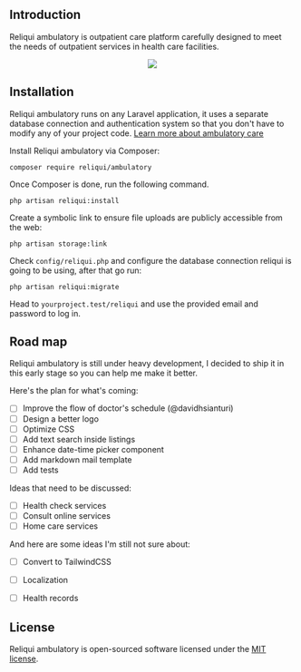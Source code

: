 ## Introduction

Reliqui ambulatory is outpatient care platform carefully designed to meet the needs of outpatient services in health care facilities.

<p align="center"><img src="https://res.cloudinary.com/dave24hwj8/image/upload/v1552329523/Screen_Shot_2019-03-12_at_01.21.34.png"></p>

## Installation

Reliqui ambulatory runs on any Laravel application, it uses a separate database connection and authentication system so that you don't have to modify any of your project code. [Learn more about ambulatory care](https://www.rasmussen.edu/degrees/nursing/blog/what-is-ambulatory-care/)

Install Reliqui ambulatory via Composer:

```
composer require reliqui/ambulatory
```

Once Composer is done, run the following command.

```
php artisan reliqui:install
```

Create a symbolic link to ensure file uploads are publicly accessible from the web:

```
php artisan storage:link
```

Check `config/reliqui.php` and configure the database connection reliqui is going to be using, after that go run:

```
php artisan reliqui:migrate
```

Head to `yourproject.test/reliqui` and use the provided email and password to log in.

## Road map

Reliqui ambulatory is still under heavy development, I decided to ship it in this early stage so you can help me make it better.

Here's the plan for what's coming:

- [ ] Improve the flow of doctor's schedule (@davidhsianturi)
- [ ] Design a better logo
- [ ] Optimize CSS
- [ ] Add text search inside listings
- [ ] Enhance date-time picker component
- [ ] Add markdown mail template
- [ ] Add tests

Ideas that need to be discussed:

- [ ] Health check services
- [ ] Consult online services
- [ ] Home care services

And here are some ideas I'm still not sure about:

- [ ] Convert to TailwindCSS
- [ ] Localization
- [ ] Health records


## License

Reliqui ambulatory is open-sourced software licensed under the [MIT license](https://opensource.org/licenses/MIT).
